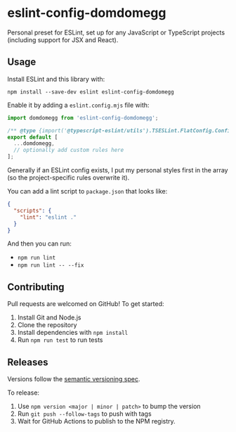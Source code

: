# eslint-config-domdomegg

Personal preset for ESLint, set up for any JavaScript or TypeScript projects (including support for JSX and React).

## Usage

Install ESLint and this library with:

```
npm install --save-dev eslint eslint-config-domdomegg
```

Enable it by adding a `eslint.config.mjs` file with:

```js
import domdomegg from 'eslint-config-domdomegg';

/** @type {import('@typescript-eslint/utils').TSESLint.FlatConfig.ConfigFile} */
export default [
  ...domdomegg,
  // optionally add custom rules here
];
```

Generally if an ESLint config exists, I put my personal styles first in the array (so the project-specific rules overwrite it).

You can add a lint script to `package.json` that looks like:

```json
{
  "scripts": {
    "lint": "eslint ."
  }
}
```

And then you can run:
- `npm run lint`
- `npm run lint -- --fix`

## Contributing

Pull requests are welcomed on GitHub! To get started:

1. Install Git and Node.js
2. Clone the repository
3. Install dependencies with `npm install`
4. Run `npm run test` to run tests

## Releases

Versions follow the [semantic versioning spec](https://semver.org/).

To release:

1. Use `npm version <major | minor | patch>` to bump the version
2. Run `git push --follow-tags` to push with tags
3. Wait for GitHub Actions to publish to the NPM registry.

